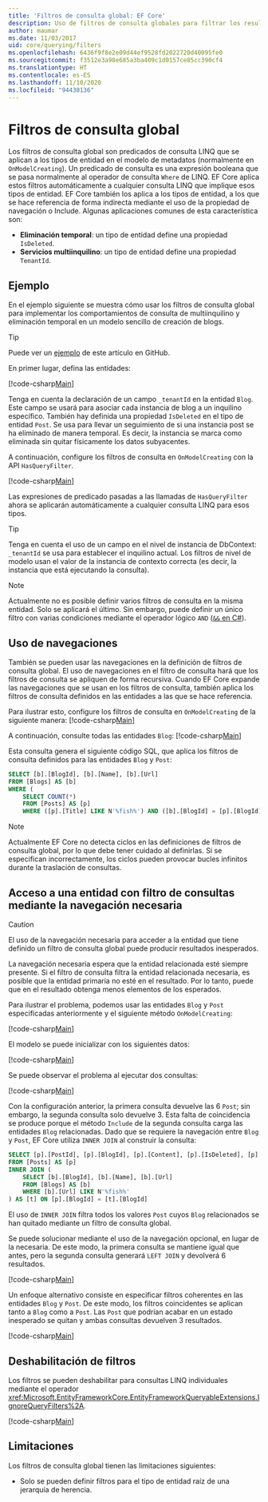 ```yaml
---
title: 'Filtros de consulta global: EF Core'
description: Uso de filtros de consulta globales para filtrar los resultados con Entity Framework Core
author: maumar
ms.date: 11/03/2017
uid: core/querying/filters
ms.openlocfilehash: 6436f9f8e2e09d44ef9528fd2022720d40095fe0
ms.sourcegitcommit: f3512e3a98e685a3ba409c1d0157ce85cc390cf4
ms.translationtype: HT
ms.contentlocale: es-ES
ms.lasthandoff: 11/10/2020
ms.locfileid: "94430136"
---
```

# <a name="global-query-filters"></a>Filtros de consulta global

Los filtros de consulta global son predicados de consulta LINQ que se aplican a los tipos de entidad en el modelo de metadatos (normalmente en `OnModelCreating`). Un predicado de consulta es una expresión booleana que se pasa normalmente al operador de consulta `Where` de LINQ.  EF Core aplica estos filtros automáticamente a cualquier consulta LINQ que implique esos tipos de entidad.  EF Core también los aplica a los tipos de entidad, a los que se hace referencia de forma indirecta mediante el uso de la propiedad de navegación o Include. Algunas aplicaciones comunes de esta característica son:

* **Eliminación temporal**: un tipo de entidad define una propiedad `IsDeleted`.
* **Servicios multiinquilino**: un tipo de entidad define una propiedad `TenantId`.

## <a name="example"></a>Ejemplo

En el ejemplo siguiente se muestra cómo usar los filtros de consulta global para implementar los comportamientos de consulta de multiinquilino y eliminación temporal en un modelo sencillo de creación de blogs.

> [!TIP]
> Puede ver un [ejemplo](https://github.com/dotnet/EntityFramework.Docs/tree/master/samples/core/Querying/QueryFilters) de este artículo en GitHub.

En primer lugar, defina las entidades:

[!code-csharp[Main](../../../samples/core/Querying/QueryFilters/Entities.cs#Entities)]

Tenga en cuenta la declaración de un campo `_tenantId` en la entidad `Blog`. Este campo se usará para asociar cada instancia de blog a un inquilino específico. También hay definida una propiedad `IsDeleted` en el tipo de entidad `Post`. Se usa para llevar un seguimiento de si una instancia post se ha eliminado de manera temporal. Es decir, la instancia se marca como eliminada sin quitar físicamente los datos subyacentes.

A continuación, configure los filtros de consulta en `OnModelCreating` con la API `HasQueryFilter`.

[!code-csharp[Main](../../../samples/core/Querying/QueryFilters/BloggingContext.cs#FilterConfiguration)]

Las expresiones de predicado pasadas a las llamadas de `HasQueryFilter` ahora se aplicarán automáticamente a cualquier consulta LINQ para esos tipos.

> [!TIP]
> Tenga en cuenta el uso de un campo en el nivel de instancia de DbContext: `_tenantId` se usa para establecer el inquilino actual. Los filtros de nivel de modelo usan el valor de la instancia de contexto correcta (es decir, la instancia que está ejecutando la consulta).

> [!NOTE]
> Actualmente no es posible definir varios filtros de consulta en la misma entidad. Solo se aplicará el último. Sin embargo, puede definir un único filtro con varias condiciones mediante el operador lógico `AND` ([`&&` en C#](/dotnet/csharp/language-reference/operators/boolean-logical-operators#conditional-logical-and-operator-)).

## <a name="use-of-navigations"></a>Uso de navegaciones

También se pueden usar las navegaciones en la definición de filtros de consulta global. El uso de navegaciones en el filtro de consulta hará que los filtros de consulta se apliquen de forma recursiva. Cuando EF Core expande las navegaciones que se usan en los filtros de consulta, también aplica los filtros de consulta definidos en las entidades a las que se hace referencia.

Para ilustrar esto, configure los filtros de consulta en `OnModelCreating` de la siguiente manera: [!code-csharp[Main](../../../samples/core/Querying/QueryFilters/FilteredBloggingContextRequired.cs#NavigationInFilter)]

A continuación, consulte todas las entidades `Blog`: [!code-csharp[Main](../../../samples/core/Querying/QueryFilters/FilteredBloggingContextRequired.cs#QueriesNavigation)]

Esta consulta genera el siguiente código SQL, que aplica los filtros de consulta definidos para las entidades `Blog` y `Post`:

```sql
SELECT [b].[BlogId], [b].[Name], [b].[Url]
FROM [Blogs] AS [b]
WHERE (
    SELECT COUNT(*)
    FROM [Posts] AS [p]
    WHERE ([p].[Title] LIKE N'%fish%') AND ([b].[BlogId] = [p].[BlogId])) > 0
```

> [!NOTE]
> Actualmente EF Core no detecta ciclos en las definiciones de filtros de consulta global, por lo que debe tener cuidado al definirlas. Si se especifican incorrectamente, los ciclos pueden provocar bucles infinitos durante la traslación de consultas.

## <a name="accessing-entity-with-query-filter-using-required-navigation"></a>Acceso a una entidad con filtro de consultas mediante la navegación necesaria

> [!CAUTION]
> El uso de la navegación necesaria para acceder a la entidad que tiene definido un filtro de consulta global puede producir resultados inesperados.

La navegación necesaria espera que la entidad relacionada esté siempre presente. Si el filtro de consulta filtra la entidad relacionada necesaria, es posible que la entidad primaria no esté en el resultado. Por lo tanto, puede que en el resultado obtenga menos elementos de los esperados.

Para ilustrar el problema, podemos usar las entidades `Blog` y `Post` especificadas anteriormente y el siguiente método `OnModelCreating`:

[!code-csharp[Main](../../../samples/core/Querying/QueryFilters/FilteredBloggingContextRequired.cs#IncorrectFilter)]

El modelo se puede inicializar con los siguientes datos:

[!code-csharp[Main](../../../samples/core/Querying/QueryFilters/Program.cs#SeedData)]

Se puede observar el problema al ejecutar dos consultas:

[!code-csharp[Main](../../../samples/core/Querying/QueryFilters/Program.cs#Queries)]

Con la configuración anterior, la primera consulta devuelve las 6 `Post`; sin embargo, la segunda consulta solo devuelve 3. Esta falta de coincidencia se produce porque el método `Include` de la segunda consulta carga las entidades `Blog` relacionadas. Dado que se requiere la navegación entre `Blog` y `Post`, EF Core utiliza `INNER JOIN` al construir la consulta:

```sql
SELECT [p].[PostId], [p].[BlogId], [p].[Content], [p].[IsDeleted], [p].[Title], [t].[BlogId], [t].[Name], [t].[Url]
FROM [Posts] AS [p]
INNER JOIN (
    SELECT [b].[BlogId], [b].[Name], [b].[Url]
    FROM [Blogs] AS [b]
    WHERE [b].[Url] LIKE N'%fish%'
) AS [t] ON [p].[BlogId] = [t].[BlogId]
```

El uso de `INNER JOIN` filtra todos los valores `Post` cuyos `Blog` relacionados se han quitado mediante un filtro de consulta global.

Se puede solucionar mediante el uso de la navegación opcional, en lugar de la necesaria.
De este modo, la primera consulta se mantiene igual que antes, pero la segunda consulta generará `LEFT JOIN` y devolverá 6 resultados.

[!code-csharp[Main](../../../samples/core/Querying/QueryFilters/FilteredBloggingContextRequired.cs#OptionalNavigation)]

Un enfoque alternativo consiste en especificar filtros coherentes en las entidades `Blog` y `Post`.
De este modo, los filtros coincidentes se aplican tanto a `Blog` como a `Post`. Las `Post` que podrían acabar en un estado inesperado se quitan y ambas consultas devuelven 3 resultados.

[!code-csharp[Main](../../../samples/core/Querying/QueryFilters/FilteredBloggingContextRequired.cs#MatchingFilters)]

## <a name="disabling-filters"></a>Deshabilitación de filtros

Los filtros se pueden deshabilitar para consultas LINQ individuales mediante el operador <xref:Microsoft.EntityFrameworkCore.EntityFrameworkQueryableExtensions.IgnoreQueryFilters%2A>.

[!code-csharp[Main](../../../samples/core/Querying/QueryFilters/Program.cs#IgnoreFilters)]

## <a name="limitations"></a>Limitaciones

Los filtros de consulta global tienen las limitaciones siguientes:

* Solo se pueden definir filtros para el tipo de entidad raíz de una jerarquía de herencia.
